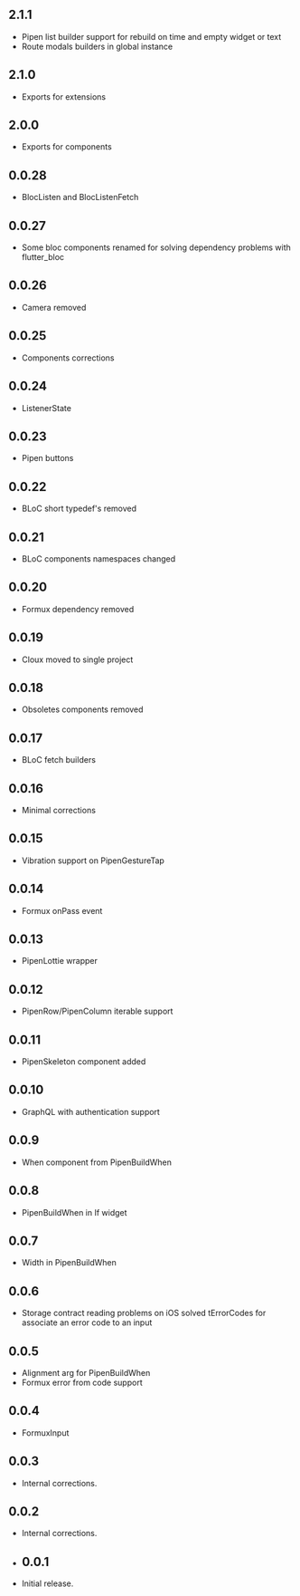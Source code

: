 ## 2.1.1

* Pipen list builder support for rebuild on time and empty widget or text
* Route modals builders in global instance

## 2.1.0

* Exports for extensions

## 2.0.0

* Exports for components

## 0.0.28

* BlocListen and BlocListenFetch

## 0.0.27

* Some bloc components renamed for solving dependency problems with flutter_bloc

## 0.0.26

* Camera removed

## 0.0.25

* Components corrections

## 0.0.24

* ListenerState

## 0.0.23

* Pipen buttons

## 0.0.22

* BLoC short typedef's removed

## 0.0.21

* BLoC components namespaces changed

## 0.0.20

* Formux dependency removed

## 0.0.19

* Cloux moved to single project

## 0.0.18

* Obsoletes components removed

## 0.0.17

* BLoC fetch builders

## 0.0.16

* Minimal corrections

## 0.0.15

* Vibration support on PipenGestureTap

## 0.0.14

* Formux onPass event

## 0.0.13

* PipenLottie wrapper

## 0.0.12

* PipenRow/PipenColumn iterable support

## 0.0.11

* PipenSkeleton component added

## 0.0.10

* GraphQL with authentication support

## 0.0.9

* When component from PipenBuildWhen

## 0.0.8

* PipenBuildWhen in If widget

## 0.0.7

* Width in PipenBuildWhen

## 0.0.6

* Storage contract reading problems on iOS solved
  tErrorCodes for associate an error code to an input

## 0.0.5

* Alignment arg for PipenBuildWhen
* Formux error from code support

## 0.0.4

* FormuxInput

## 0.0.3

* Internal corrections.

## 0.0.2

* Internal corrections.

* ## 0.0.1

* Initial release.